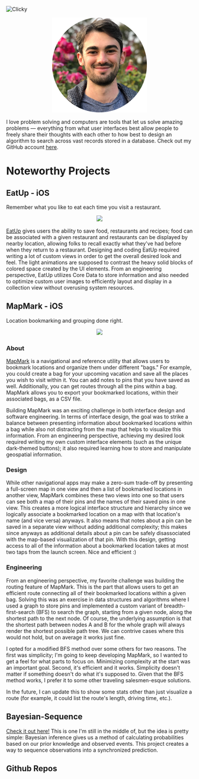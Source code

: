<script>var clicky_site_ids = clicky_site_ids || []; clicky_site_ids.push(101198209);</script>
<script async src="//static.getclicky.com/js"></script>
<noscript><p><img alt="Clicky" width="1" height="1" src="//in.getclicky.com/101198209ns.gif" /></p></noscript>

<p align="center">
    <img src="nick_rogers_cropped.png" width="256">
</p>

I love problem solving and computers are tools that let us solve amazing problems — everything from what user interfaces best allow people to freely share their thoughts with each other to how best to design an algorithm to search across vast records stored in a database. Check out my GitHub account [here](https://github.com/mnickrogers).

# Noteworthy Projects

## EatUp - iOS

Remember what you like to eat each time you visit a restaurant.

<p align="center">
    <img src="eatup.gif" height="400">
</p>

[EatUp](https://apps.apple.com/us/app/eatup-save-restaurants-and-food/id1224974237) gives users the ability to save food, restaurants and recipes; food can be associated with a given restaurant and restaurants can be displayed by nearby location, allowing folks to recall exactly what they've had before when they return to a restaurant. Designing and coding EatUp required writing a lot of custom views in order to get the overall desired look and feel. The light animations are supposed to contrast the heavy solid blocks of colored space created by the UI elements. From an engineering perspective, EatUp utilizes Core Data to store information and also needed to optimize custom user images to efficiently layout and display in a collection view without overusing system resources.

## MapMark - iOS

Location bookmarking and grouping done right.

<p align="center">
<img src="mapmark.gif" height="400">
</p>

### About

[MapMark](https://apps.apple.com/us/app/mapmark/id1131505775) is a navigational and reference utility that allows users to bookmark locations and organize them under different "bags." For example, you could create a bag for your upcoming vacation and save all the places you wish to visit within it. You can add notes to pins that you have saved as well. Additionally, you can get routes through all the pins within a bag. MapMark allows you to export your bookmarked locations, within their associated bags, as a CSV file.

Building MapMark was an exciting challenge in both interface design and software engineering. In terms of interface design, the goal was to strike a balance between presenting information about bookmarked locations within a bag while also not distracting from the map that helps to visualize this information. From an engineering perspective, achieving my desired look required writing my own custom interface elements (such as the unique dark-themed buttons); it also required learning how to store and manipulate geospatial information. 

### Design

While other navigational apps may make a zero-sum trade-off by presenting a full-screen map in one view and then a list of bookmarked locations in another view, MapMark combines these two views into one so that users can see both a map of their pins and the names of their saved pins in one view. This creates a more logical interface structure and hierarchy since we logically associate a bookmarked location on a map with that location's name (and vice versa) anyways. It also means that notes about a pin can be saved in a separate view without adding additional complexity; this makes since anyways as additional details about a pin can be safely disassociated with the map-based visualization of that pin. With this design, getting access to all of the information about a bookmarked location takes at most two taps from the launch screen. Nice and efficient :)

### Engineering

From an engineering perspective, my favorite challenge was building the routing feature of MapMark. This is the part that allows users to get an efficient route connecting all of their bookmarked locations within a given bag. Solving this was an exercise in data structures and algorithms where I used a graph to store pins and implemented a custom variant of breadth-first-search (BFS) to search the graph, starting from a given node, along the shortest path to the next node. Of course, the underlying assumption is that the shortest path between nodes A and B for the whole graph will always render the shortest possible path tree. We can contrive cases where this would not hold, but on average it works just fine. 

I opted for a modified BFS method over some others for two reasons. The first was simplicity; I'm going to keep developing MapMark, so I wanted to get a feel for what parts to focus on. Minimizing complexity at the start was an important goal. Second, it's efficient and it works. Simplicity doesn't matter if something doesn't do what it's supposed to. Given that the BFS method works, I prefer it to some other traveling salesmen-esque solutions.

In the future, I can update this to show some stats other than just visualize a route (for example, it could list the route's length, driving time, etc.).

## Bayesian-Sequence
[Check it out here!](https://github.com/mnickrogers/Bayesian-Sequence) This is one I'm still in the middle of, but the idea is pretty simple: Bayesian inference gives us a method of calculating probabilities based on our prior knowledge and observed events. This project creates a way to sequence observations into a synchronized prediction.

## Github Repos
